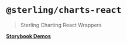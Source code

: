 # `@sterling/charts-react`

> Sterling Charting React Wrappers

**[Storybook Demos](https://pages.github.ibm.com/iliadm/sterling-charts/react)**
